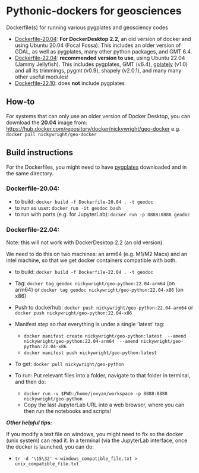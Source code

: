 # Pythonic-dockers for geosciences
Dockerfile(s) for running various pygplates and geosciency codes

- [Dockerfile-20.04](https://github.com/nickywright/super-invention/blob/main/Dockerfile-20.04): **For DockerDesktop 2.2**, an old version of docker and using Ubuntu 20.04 (Focal Fossa). This includes an older version of GDAL, as well as pygplates, many other python packages, and GMT 6.4. 
- [Dockerfile-22.04](https://github.com/nickywright/super-invention/blob/main/Dockerfile-22.04): **recommended version to use**, using Ubuntu 22.04 (Jammy Jellyfish). This includes pygplates, GMT (v6.4), [gplately](https://github.com/GPlates/gplately) (v1.0) and all its trimmings, pygmt (v0.9), shapely (v2.0.1), and many many other useful modules!
- [Dockerfile-22.10](https://github.com/nickywright/super-invention/blob/main/Dockerfile-22.10): does **not** include pygplates

## How-to
For systems that can only use an older version of Docker Desktop, you can download the **20.04** image from: https://hub.docker.com/repository/docker/nickywright/geo-docker
e.g. 
`docker pull nickywright/geo-docker`


## Build instructions
For the Dockerfiles, you might need to have [pygplates](https://www.earthbyte.org/download-pygplates-0-36/) downloaded and in the same directory.

### Dockerfile-20.04:
- to build: `docker build -f Dockerfile-20.04 . -t geodoc`
- to run as user: `docker run -it geodoc bash`
- to run with ports (e.g. for JupyterLab): `docker run -p 8888:8888 geodoc` 

### Dockerfile-22.04:
Note: this will not work with DockerDesktop 2.2 (an old version).

We need to do this on two machines: an arm64 (e.g. M1/M2 Macs) and an intel machine, so that we get docker containers compatible with both.
- to build: `docker build -f Dockerfile-22.04 . -t geodoc`
- Tag: `docker tag geodoc nickywright/geo-python:22.04-arm64` (on arm64) or `docker tag geodoc nickywright/geo-python:22.04-x86` (on x86)
- Push to dockerhub: `docker push nickywright/geo-python:22.04-arm64` or `docker push nickywright/geo-python:22.04-x86`
- Manifest step so that everything is under a single 'latest' tag:
  - `docker manifest create nickywright/geo-python:latest 
--amend nickywright/geo-python:22.04-arm64 
--amend nickywright/geo-python:22.04-x86`
  - `docker manifest push nickywright/geo-python:latest`
  
- To get: `docker pull nickywright/geo-python`

- To run: Put relevant files into a folder, navigate to that folder in terminal, and then do:
  - `docker run -v $PWD:/home/jovyan/workspace -p 8888:8888 nickywright/geo-python`
  - Copy the last JupyterLab URL into a web browser, where you can then run the notebooks and scripts!


***Other helpful tips:***

If you modify a text file on windows, you might need to fix so the docker (unix system) can read it.
In a terminal (via the JupyterLab interface, once the docker is launched, you can do:
- `tr -d '\15\32' < windows_compatible_file.txt > unix_compatible_file.txt`

  
